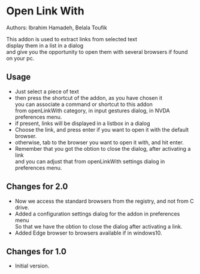# Open Link With #

Authors: Ibrahim Hamadeh, Belala Toufik  

This addon is used to extract links from selected text  
display them in a list in a dialog  
and give you the opportunity to open them with several browsers if found on your pc.

## Usage

*	Just select a piece of text  
*	then press the shortcut of the addon, as you have chosen it  
you can associate a command or shortcut to this addon  
from openLinkWith category, in input gestures dialog, in NVDA preferences menu.  
*	if present, links will be displayed in a listbox in a dialog  
*	Choose the link, and press enter if you want to open it with the default browser.  
*	otherwise, tab to the browser you want to open it with, and hit enter.  
*	Remember that you got the obtion to close the dialog, after activating a link  
and you can adjust that from openLinkWith settings dialog in preferences menu.  

## Changes for 2.0 ##

*	Now we access the standard browsers from the registry, and not from C drive.
*	Added a configuration settings dialog for the addon in preferences menu  
So that we have the obtion to close the dialog after activating a link.
*	Added Edge browser to browsers available if in windows10.

## Changes for 1.0 ##

*	Initial version.